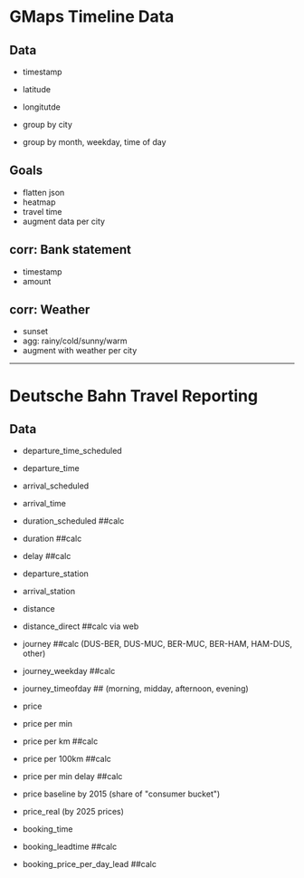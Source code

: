 
# GMaps Timeline Data
## Data
- timestamp
- latitude
- longitutde

- group by city
- group by month, weekday, time of day

## Goals
- flatten json
- heatmap
- travel time
- augment data per city

## corr: Bank statement
- timestamp
- amount

## corr: Weather
- sunset
- agg: rainy/cold/sunny/warm
- augment with weather per city

---

# Deutsche Bahn Travel Reporting

## Data
- departure_time_scheduled
- departure_time
- arrival_scheduled
- arrival_time
- duration_scheduled ##calc
- duration  ##calc
- delay ##calc

- departure_station
- arrival_station
- distance
- distance_direct ##calc via web
- journey ##calc (DUS-BER, DUS-MUC, BER-MUC, BER-HAM, HAM-DUS, other)
- journey_weekday ##calc
- journey_timeofday ## (morning, midday, afternoon, evening)

- price
- price per min
- price per km ##calc
- price per 100km ##calc
- price per min delay ##calc

- price baseline by 2015 (share of "consumer bucket")
- price_real (by 2025 prices)

- booking_time
- booking_leadtime ##calc
- booking_price_per_day_lead ##calc